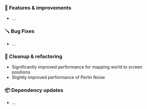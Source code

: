### 🚀 Features & improvements

- ...

### 🪛 Bug Fixes

- ...

### 🧽 Cleanup & refactoring

- Significantly improved performance for mapping world to screen positions
- Slightly improved performance of Perlin Noise

### 📦 Dependency updates

- ...